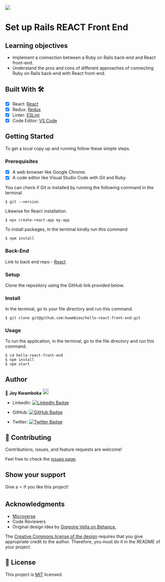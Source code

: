 ![](https://img.shields.io/badge/Microverse-blueviolet)
# Set up Rails REACT Front End

## Learning objectives
- Implement a connection between a Ruby on Rails back-end and React front-end.
- Understand the pros and cons of different approaches of connecting Ruby on Rails back-end with React front-end.


## Built With 🛠️

- [x] React: [React](https://reactjs.org/)
- [x] Redux: [Redux](https://redux.js.org/)
- [x] Linter: [ESLint](https://eslint.org/)
- [x] Code Editor: [VS Code](https://code.visualstudio.com/)
## Getting Started

To get a local copy up and running follow these simple steps.

### Prerequisites

- [x] A web browser like Google Chrome.
- [x] A code editor like Visual Studio Code with Git and Ruby.

You can check if Git is installed by running the following command in the terminal.
```
$ git --version
```

Likewise for React installation.
```
$ npx create-react-app my-app
```

To install packages, in the terminal kindly run this command
```
$ npm install
```

### Back-End
Link to back end repo - [React](https://github.com/kwambiee/hello-rails-back-end/pull/1)

### Setup

Clone the repository using the GitHub link provided below.

### Install

In the terminal, go to your file directory and run this command.

```
$ git clone git@github.com:kwambiee/hello-react-front-end.git
```

### Usage

To run the application, in the terminal, go to the file directory and run this command.

```
$ cd hello-react-front-end
$ npm install
$ npm start
```

## Author

👤 **Joy Kwamboka** <img src="https://emojis.slackmojis.com/emojis/images/1531849430/4246/blob-sunglasses.gif?1531849430" width="20"/>

- LinkedIn: [![LinkedIn Badge](https://img.shields.io/badge/-mavericks--db-white?logo=LinkedIn&logoColor=0A66C2&style=plastic)](https://www.linkedin.com/in/joy-kwamboka)

- GitHub: [![GitHub Badge](https://img.shields.io/badge/-mavericks--db-white?logo=GitHub&logoColor=181717&style=plastic)](https://github.com/kwambiee)

- Twitter: [![Twitter Badge](https://img.shields.io/badge/-mavericks__db-white?logo=Twitter&logoColor=1DA1F2&style=plastic)](https://twitter.com/kwambiee)

## 🤝 Contributing

Contributions, issues, and feature requests are welcome!

Feel free to check the [issues page](https://github.com/kwambiee/budget-app/issues).

## Show your support

Give a ⭐️ if you like this project!

## Acknowledgments

- [Microverse](https://www.microverse.org/)
- Code Reviewers
- Original design idea by [Gregoire Vella on Behance.](https://www.behance.net/gregoirevella)

The [Creative Commons license of the design](https://creativecommons.org/licenses/by-nc/4.0/) requires that you give appropriate credit to the author. Therefore, you must do it in the README of your project.

## 📝 License

This project is [MIT](./MIT.md) licensed.
